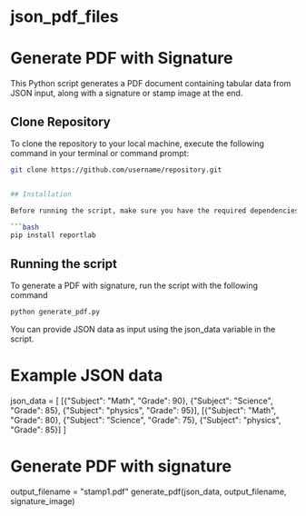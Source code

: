 # json_pdf_files
# Generate PDF with Signature

This Python script generates a PDF document containing tabular data from JSON input, along with a signature or stamp image at the end.


## Clone Repository

To clone the repository to your local machine, execute the following command in your terminal or command prompt:

```bash
git clone https://github.com/username/repository.git


## Installation

Before running the script, make sure you have the required dependencies installed:

```bash
pip install reportlab
```
## Running the script
To generate a PDF with signature, run the script with the following command

```bash
python generate_pdf.py
```

You can provide JSON data as input using the json_data variable in the script.

# Example JSON data
json_data = [
    [{"Subject": "Math", "Grade": 90}, {"Subject": "Science", "Grade": 85}, {"Subject": "physics", "Grade": 95}],
    [{"Subject": "Math", "Grade": 80}, {"Subject": "Science", "Grade": 75}, {"Subject": "physics", "Grade": 85}]
]

# Generate PDF with signature
output_filename = "stamp1.pdf"
generate_pdf(json_data, output_filename, signature_image)

